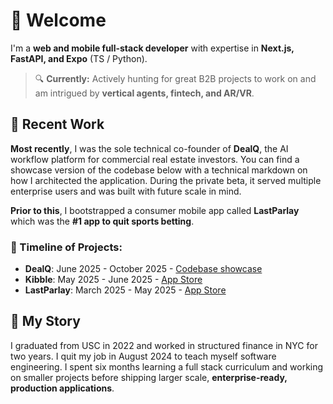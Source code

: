 # 👋 Welcome

I'm a **web and mobile full-stack developer** with expertise in **Next.js, FastAPI, and Expo** (TS / Python).

> 🔍 **Currently:** Actively hunting for great B2B projects to work on and am intrigued by **vertical agents, fintech, and AR/VR**.

## 🚀 Recent Work

**Most recently**, I was the sole technical co-founder of **DealQ**, the AI workflow platform for commercial real estate investors. You can find a showcase version of the codebase below with a technical markdown on how I architected the application. During the private beta, it served multiple enterprise users and was built with future scale in mind.

**Prior to this**, I bootstrapped a consumer mobile app called **LastParlay** which was the **#1 app to quit sports betting**.

### 📅 Timeline of Projects:
- **DealQ**: June 2025 - October 2025 - [Codebase showcase](https://github.com/into-the-mehtaverse/dealq-showcase)
- **Kibble**: May 2025 - June 2025 - [App Store](https://apps.apple.com/us/app/kibble-io/id6745099659)
- **LastParlay**: March 2025 - May 2025 - [App Store](https://apps.apple.com/us/app/lastparlay/id6743965498)

## 📖 My Story

I graduated from USC in 2022 and worked in structured finance in NYC for two years. I quit my job in August 2024 to teach myself software engineering. I spent six months learning a full stack curriculum and working on smaller projects before shipping larger scale, **enterprise-ready, production applications**.




<!--
**into-the-mehtaverse/into-the-mehtaverse** is a ✨ _special_ ✨ repository because its `README.md` (this file) appears on your GitHub profile.

Here are some ideas to get you started:

- 🔭 I’m currently working on ...
- 🌱 I’m currently learning ...
- 👯 I’m looking to collaborate on ...
- 🤔 I’m looking for help with ...
- 💬 Ask me about ...
- 📫 How to reach me: ...
- 😄 Pronouns: ...
- ⚡ Fun fact: ...
-->
